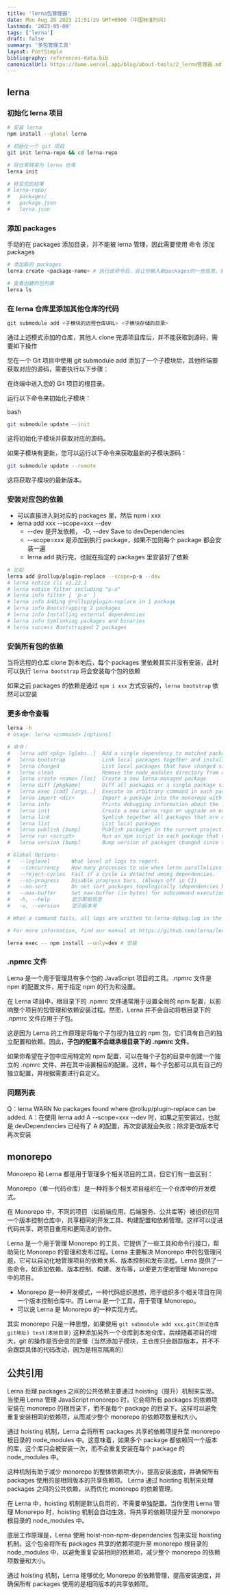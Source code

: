 ```yaml
---
title: 'lerna包管理器'
date: Mon Aug 28 2023 21:51:29 GMT+0800 (中国标准时间)
lastmod: '2023-05-09'
tags: ['lerna']
draft: false
summary: '多包管理工具'
layout: PostSimple
bibliography: references-data.bib
canonicalUrl: https://dume.vercel.app/blog/about-tools/2_lerna管理器.md
---
```


## lerna

### 初始化 lerna 项目

```bash
# 安装 lerna
npm install --global lerna

# 初始化一个 git 项目
git init lerna-repo && cd lerna-repo

# 将仓库转变为 lerna 仓库
lerna init

# 转变完的结果
# lerna-repo/
#   packages/
#   package.json
#   lerna.json
```

### 添加 packages

手动的在 packages 添加目录，并不能被 lerna 管理，因此需要使用 命令 添加 packages

```bash
# 添加新的 packages
lerna create <package-name> # 执行该命令后，会让你输入新packages的一些信息，输入完就会生成一个基本的包结构

# 查看创建的包列表
lerna ls
```

### 在 lerna 仓库里添加其他仓库的代码

```js
git submodule add <子模块的远程仓库URL> <子模块存储的目录>
```

通过上述模式添加的仓库，其他人 clone 完源项目库后，并不能获取到源码，需要如下操作

您在一个 Git 项目中使用 git submodule add 添加了一个子模块后，其他终端要获取对应的源码，需要执行以下步骤：

在终端中进入您的 Git 项目的根目录。

运行以下命令来初始化子模块：

bash

```bash
git submodule update --init
```

这将初始化子模块并获取对应的源码。

如果子模块有更新，您可以运行以下命令来获取最新的子模块源码：

```bash
git submodule update --remote
```

这将获取子模块的最新版本。

### 安装对应包的依赖

- 可以直接进入到对应的 packages 里，然后 npm i xxx
- lerna add xxx --scope=xxx --dev
  - --dev 是开发依赖， -D, --dev Save to devDependencies
  - --scope=xxx 是添加到执行 package，如果不加则每个 package 都会安装一遍
  - lerna add 执行完，也就在指定的 packages 里安装好了依赖

```bash
# 比如
lerna add @rollup/plugin-replace --scope=p-a --dev
# lerna notice cli v3.22.1
# lerna notice filter including "p-a"
# lerna info filter [ 'p-a' ]
# lerna info Adding @rollup/plugin-replace in 1 package
# lerna info Bootstrapping 2 packages
# lerna info Installing external dependencies
# lerna info Symlinking packages and binaries
# lerna success Bootstrapped 2 packages
```

### 安装所有包的依赖

当将远程的仓库 clone 到本地后，每个 packages 里依赖其实并没有安装，此时可以执行 `lerna bootstrap` 将会安装每个包的依赖

如果之前 packages 的依赖是通过 `npm i xxx` 方式安装的，`lerna bootstrap` 依然可以安装

### 更多命令查看

```bash
lerna -h
# Usage: lerna <command> [options]

# 命令：
#   lerna add <pkg> [globs..]  Add a single dependency to matched packages
#   lerna bootstrap            Link local packages together and install remaining package dependencies
#   lerna changed              List local packages that have changed since the last tagged release      [aliases: updated]
#   lerna clean                Remove the node_modules directory from all packages
#   lerna create <name> [loc]  Create a new lerna-managed package
#   lerna diff [pkgName]       Diff all packages or a single package since the last release
#   lerna exec [cmd] [args..]  Execute an arbitrary command in each package
#   lerna import <dir>         Import a package into the monorepo with commit history
#   lerna info                 Prints debugging information about the local environment
#   lerna init                 Create a new Lerna repo or upgrade an existing repo to the current version of Lerna.
#   lerna link                 Symlink together all packages that are dependencies of each other
#   lerna list                 List local packages                                                   [aliases: ls, la, ll]
#   lerna publish [bump]       Publish packages in the current project.
#   lerna run <script>         Run an npm script in each package that contains that script
#   lerna version [bump]       Bump version of packages changed since the last release.

# Global Options:
#   --loglevel       What level of logs to report.                                                 [字符串] [默认值: info]
#   --concurrency    How many processes to use when lerna parallelizes tasks.                           [数字] [默认值: 8]
#   --reject-cycles  Fail if a cycle is detected among dependencies.                                                [布尔]
#   --no-progress    Disable progress bars. (Always off in CI)                                                      [布尔]
#   --no-sort        Do not sort packages topologically (dependencies before dependents).                           [布尔]
#   --max-buffer     Set max-buffer (in bytes) for subcommand execution                                             [数字]
#   -h, --help       显示帮助信息                                                                                   [布尔]
#   -v, --version    显示版本号                                                                                     [布尔]

# When a command fails, all logs are written to lerna-debug.log in the current working directory.

# For more information, find our manual at https://github.com/lerna/lerna

lerna exec -- npm install --only=dev # 安装
```

### .npmrc 文件

Lerna 是一个用于管理具有多个包的 JavaScript 项目的工具。.npmrc 文件是 npm 的配置文件，用于指定 npm 的行为和设置。

在 Lerna 项目中，根目录下的 .npmrc 文件通常用于设置全局的 npm 配置，以影响整个项目的包管理和依赖安装过程。然而，Lerna 并不会自动将根目录下的 .npmrc 文件应用于子包。

这是因为 Lerna 的工作原理是将每个子包视为独立的 npm 包，它们具有自己的独立配置和依赖。因此，**子包的配置不会继承根目录下的 .npmrc 文件**。

如果你希望在子包中应用特定的 npm 配置，可以在每个子包的目录中创建一个独立的 .npmrc 文件，并在其中设置相应的配置。这样，每个子包都可以具有自己的独立配置，并根据需要进行自定义。

### 问题列表

Q：lerna WARN No packages found where @rollup/plugin-replace can be added.
A：在使用 lerna add A --scope=xxx --dev 时，如果之前安装过，也就是 devDependencies 已经有了 A 的配置，再次安装就会失败；除非更改版本号再次安装

## monorepo

Monorepo 和 Lerna 都是用于管理多个相关项目的工具，但它们有一些区别：

Monorepo（单一代码仓库）是一种将多个相关项目组织在一个仓库中的开发模式。

在 Monorepo 中，不同的项目（如前端应用、后端服务、公共库等）被组织在同一个版本控制仓库中，共享相同的开发工具、构建配置和依赖管理。这样可以促进代码共享、跨项目重用和更简洁的协作。

Lerna 是一个用于管理 Monorepo 的工具，它提供了一些工具和命令行接口，帮助简化 Monorepo 的管理和发布过程。Lerna 主要解决 Monorepo 中的包管理问题，它可以自动化地管理项目的依赖关系、版本控制和发布流程。Lerna 提供了一些命令，如添加依赖、版本控制、构建、发布等，以便更方便地管理 Monorepo 中的项目。

- Monorepo 是一种开发模式，一种代码组织思想，用于组织多个相关项目在同一个版本控制仓库中。而 Lerna 是一个工具，用于管理 Monorepo。
- 可以说 Lerna 是 Monorepo 的一种实现方式。

其实 monorepo 只是一种思想，如果使用 `git submodule add xxx.git(测试仓库git地址) test(本地目录)` 这种添加另外一个仓库到本地仓库，后续随着项目的增大，git 的操作是否会变的更慢（当然添加子模块，主仓库只会跟踪版本，并不不会跟踪具体的代码改动，因为是相互隔离的）

## 公共引用

Lerna 处理 packages 之间的公共依赖主要通过 hoisting（提升）机制来实现。当使用 Lerna 管理 JavaScript monorepo 时，它会将所有 packages 的依赖项安装在 monorepo 的根目录下，而不是每个 package 的目录下。这样可以避免重复安装相同的依赖项，从而减少整个 monorepo 的依赖项数量和大小。

通过 hoisting 机制，Lerna 会将所有 packages 共享的依赖项提升至 monorepo 根目录的 node_modules 中。这意味着，如果多个 package 都依赖同一个版本的库，这个库只会被安装一次，而不会重复安装在每个 package 的 node_modules 中。

这种机制有助于减少 monorepo 的整体依赖项大小，提高安装速度，并确保所有 packages 使用的是相同版本的共享依赖项。 Lerna 通过 hoisting 机制来处理 packages 之间的公共依赖，从而优化 monorepo 的依赖管理。

在 Lerna 中，hoisting 机制是默认启用的，不需要单独配置。当你使用 Lerna 管理 Monorepo 时，hoisting 机制会自动生效，将共享的依赖项提升至 monorepo 根目录的 node_modules 中。

底层工作原理是，Lerna 使用 hoist-non-npm-dependencies 包来实现 hoisting 机制。这个包会将所有 packages 共享的依赖项提升至 monorepo 根目录的 node_modules 中，以避免重复安装相同的依赖项，减少整个 monorepo 的依赖项数量和大小。

通过 hoisting 机制，Lerna 能够优化 Monorepo 的依赖管理，提高安装速度，并确保所有 packages 使用的是相同版本的共享依赖项。
